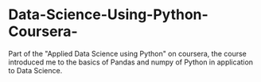 # Data-Science-Using-Python-Coursera-
Part of the "Applied Data Science using Python" on coursera, the course introduced me to the basics of Pandas and numpy of Python in application to Data Science.
